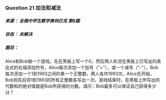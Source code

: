 ### Question 21 加法和减法

##### 来源： 全俄中学生数学奥林匹克 第8题

##### 状态： 未解决

##### 题目：

​    Alice和Bob做一个游戏。先在黑板上写一个0，然后两人轮流在黑板上已写出的表达式的右端添加符号，Alice每次添加一个加号（"+"），或一个减号（"-"），Bob每次添加一个1到1993之间的某一个正整数，两人各作1993次，Alice先开始，Bob则先后将1到1993的所有正整数各写出一次。游戏结束时，在黑板上所写出的代数和的绝对值就是Bob所获得的分数。请问：Bob最多可以保证自己获得多少分？ 